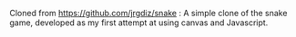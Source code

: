 Cloned from https://github.com/jrgdiz/snake : A simple clone of the snake game, developed as my first attempt at using canvas and Javascript.